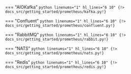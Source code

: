 === "AIOKafka"
    ```python linenums="1" hl_lines="6 10"
    {!> docs_src/getting_started/prometheus/kafka.py!}
    ```

=== "Confluent"
    ```python linenums="1" hl_lines="6 10"
    {!> docs_src/getting_started/prometheus/confluent.py!}
    ```

=== "RabbitMQ"
    ```python linenums="1" hl_lines="6 10"
    {!> docs_src/getting_started/prometheus/rabbit.py!}
    ```

=== "NATS"
    ```python linenums="1" hl_lines="6 10"
    {!> docs_src/getting_started/prometheus/nats.py!}
    ```

=== "Redis"
    ```python linenums="1" hl_lines="6 10"
    {!> docs_src/getting_started/prometheus/redis.py!}
    ```

